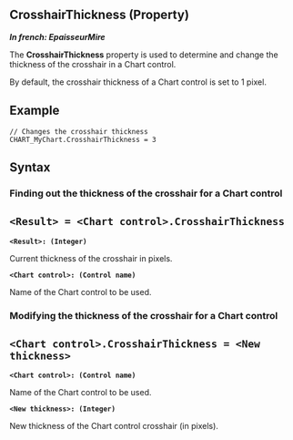 


## CrosshairThickness (Property)

***In french: EpaisseurMire***
	



<a name="XUse"></a>
<a name="Use"></a>
<a name="description"></a>
The **CrosshairThickness** property is used to determine and change the thickness of the crosshair in a Chart control. 

By default, the crosshair thickness of a Chart control is set to 1 pixel. 


<a name="Example1"></a>
<a name="sample_code"></a>

## Example


```wl
// Changes the crosshair thickness
CHART_MyChart.CrosshairThickness = 3
```

<a name="XSYNTAX"></a>

## Syntax
<a name="SYNTAX1"></a>

### Finding out the thickness of the crosshair for a Chart control

`<Result> = <Chart control>.CrosshairThickness`
---

**`<Result>: (Integer)`**

Current thickness of the crosshair in pixels. 

**`<Chart control>: (Control name)`**

Name of the Chart control to be used.


<a name="SYNTAX2"></a>

### Modifying the thickness of the crosshair for a Chart control

`<Chart control>.CrosshairThickness = <New thickness>`
---

**`<Chart control>: (Control name)`**

Name of the Chart control to be used.

**`<New thickness>: (Integer)`**

New thickness of the Chart control crosshair (in pixels). 




